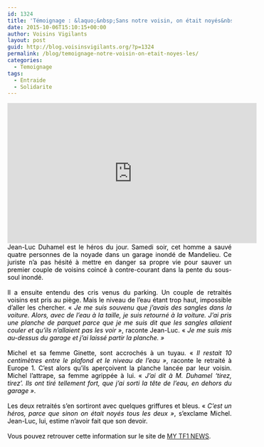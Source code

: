 ```yaml
---
id: 1324
title: 'Témoignage : &laquo;&nbsp;Sans notre voisin, on était noyés&nbsp;&raquo;'
date: 2015-10-06T15:10:15+00:00
author: Voisins Vigilants
layout: post
guid: http://blog.voisinsvigilants.org/?p=1324
permalink: /blog/temoignage-notre-voisin-on-etait-noyes-les/
categories:
  - Temoignage
tags:
  - Entraide
  - Solidarite
---
```

<iframe width="560" height="315" src="https://www.youtube.com/embed/_VZ8aOW11ZI" frameborder="0" allow="accelerometer; autoplay; encrypted-media; gyroscope; picture-in-picture" allowfullscreen></iframe>

<div class="pub167894">
  <div style="text-align: justify;" align="justify">
    <span style="color: #000000;">Jean-Luc Duhamel est le héros du jour. Samedi soir, cet homme a sauvé quatre personnes de la noyade dans un garage inondé de Mandelieu. Ce juriste n&rsquo;a pas hésité à mettre en danger sa propre vie pour sauver un premier couple de voisins coincé à contre-courant dans la pente du sous-soul inondé.</span>
  </div>
  
  <div style="text-align: justify;" align="justify">
    <span style="color: #000000;"> </span>
  </div>
  
  <div style="text-align: justify;" align="justify">
    <span style="color: #000000;">Il a ensuite entendu des cris venus du parking. Un couple de retraités voisins est pris au piège. Mais le niveau de l&rsquo;eau étant trop haut, impossible d&rsquo;aller les chercher. &laquo;&nbsp;<em>Je me suis souvenu que j&rsquo;avais des sangles dans la voiture. Alors, avec de l&rsquo;eau à la taille, je suis retourné à la voiture. J&rsquo;ai pris une planche de parquet parce que je me suis dit que les sangles allaient couler et qu&rsquo;ils n&rsquo;allaient pas les voir&nbsp;&raquo;</em>, raconte Jean-Luc. &laquo;&nbsp;<em>Je me suis mis au-dessus du garage et j&rsquo;ai laissé partir la planche.&nbsp;&raquo;</em></span>
  </div>
  
  <div class="ebzNative" style="text-align: justify;">
    <span style="color: #000000;"> </span>
  </div>
  
  <div style="text-align: justify;" align="justify">
    <span style="color: #000000;">Michel et sa femme Ginette, sont accrochés à un tuyau. &laquo;&nbsp;<em>Il restait 10 centimètres entre le plafond et le niveau de l&rsquo;eau&nbsp;&raquo;</em>, raconte le retraité à Europe 1. C&rsquo;est alors qu&rsquo;ils aperçoivent la planche lancée par leur voisin. Michel l&rsquo;attrape, sa femme agrippée à lui. &laquo;&nbsp;<em>J&rsquo;ai dit à M. Duhamel ‘tirez, tirez&rsquo;. Ils ont tiré tellement fort, que j&rsquo;ai sorti la tête de l&rsquo;eau, en dehors du garage&nbsp;&raquo;</em>.</span>
  </div>
  
  <div style="text-align: justify;" align="justify">
    <span style="color: #ffffff;">lm</span>
  </div>
  
  <div style="text-align: justify;" align="justify">
    <span style="color: #000000;">Les deux retraités s&rsquo;en sortiront avec quelques griffures et bleus. &laquo;&nbsp;<em>C&rsquo;est un héros, parce que sinon on était noyés tous les deux&nbsp;&raquo;</em>, s&rsquo;exclame Michel. Jean-Luc, lui, estime n&rsquo;avoir fait que son devoir.</span>
  </div>
  
  <div style="text-align: justify;" align="justify">
    <span style="color: #ffffff;">voisins</span>
  </div>
</div>

<div class="pub167894" style="text-align: justify;">
  <span style="color: #000000;">Vous pouvez retrouver cette information sur le site de</span> <a href="http://lci.tf1.fr/france/faits-divers/deluge-sur-les-alpes-maritimes-s-ils-etaient-montes-dans-ma-voiture-8665834.html">MY TF1 NEWS</a>.
</div>

